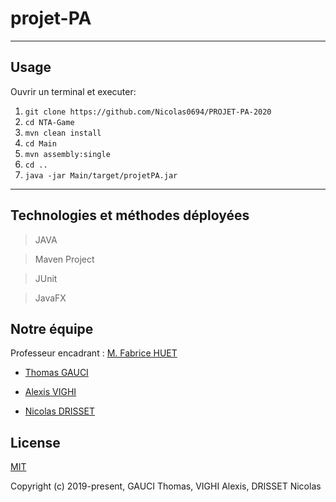 # projet-PA


-------------------------------------------------------------------------------------
## Usage

Ouvrir un terminal et executer:

1. `git clone https://github.com/Nicolas0694/PROJET-PA-2020`
2. `cd NTA-Game`
3. `mvn clean install`
4. `cd Main`
5. `mvn assembly:single`
6. `cd ..`
7. `java -jar Main/target/projetPA.jar`
-------------------------------------------------------------------------------------
## Technologies et méthodes déployées

> JAVA

> Maven Project

> JUnit

> JavaFX

## Notre équipe
Professeur encadrant : [M. Fabrice HUET](https://github.com/fabricehuet)
                    
- [Thomas GAUCI](https://github.com/ThomasGauci)

- [Alexis VIGHI](https://github.com/Alex6VI)

- [Nicolas DRISSET](https://github.com/Nicolas0694)

## License

[MIT](http://opensource.org/licenses/MIT)

Copyright (c) 2019-present, GAUCI Thomas, VIGHI Alexis, DRISSET Nicolas